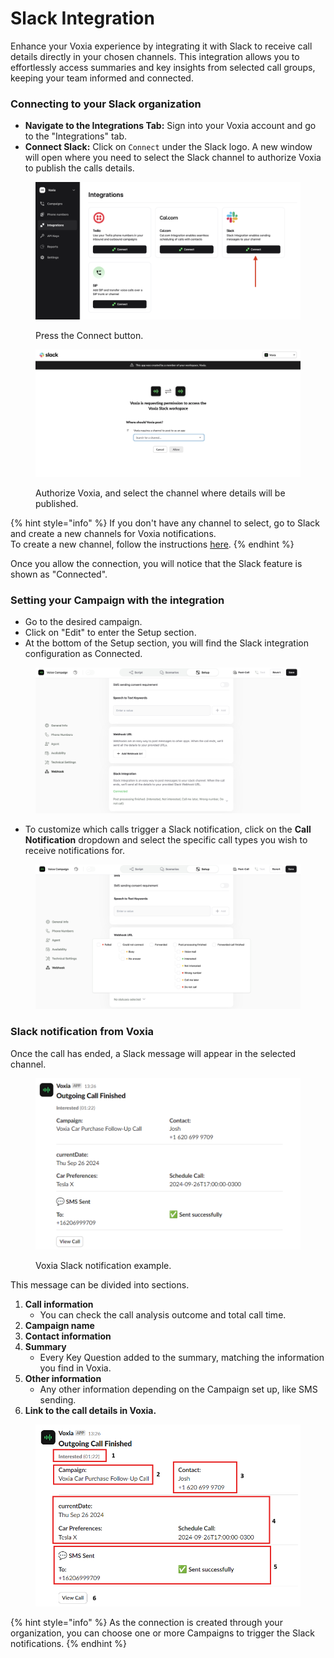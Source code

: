 # Slack Integration

Enhance your Voxia experience by integrating it with Slack to receive call details directly in your chosen channels. This integration allows you to effortlessly access summaries and key insights from selected call groups, keeping your team informed and connected.

### Connecting to your Slack organization

* **Navigate to the Integrations Tab:** Sign into your Voxia account and go to the "Integrations" tab.
* **Connect Slack:** Click on `Connect` under the Slack logo. A new window will open where you need to select the Slack channel to authorize Voxia to publish the calls details.

<figure><img src="../.gitbook/assets/Screenshot 2025-02-21 at 13.21.34.png" alt=""><figcaption><p>Press the Connect button.</p></figcaption></figure>

<figure><img src="../.gitbook/assets/Screenshot 2025-02-21 at 12.58.05.png" alt=""><figcaption><p>Authorize Voxia, and select the channel where details will be published.</p></figcaption></figure>

{% hint style="info" %}
If you don't have any channel to select, go to Slack and create a new channels for Voxia notifications.\
To create a new channel, follow the instructions [here](https://slack.com/help/articles/201402297-Create-a-channel).
{% endhint %}

Once you allow the connection, you will notice that the Slack feature is shown as "Connected".

### Setting your Campaign with the integration

* Go to the desired campaign.
* Click on "Edit" to enter the Setup section.
* At the bottom of the Setup section, you will find the Slack integration configuration as Connected.

<figure><img src="../.gitbook/assets/Screenshot 2025-02-21 at 15.24.29.png" alt=""><figcaption></figcaption></figure>

* To customize which calls trigger a Slack notification, click on the **Call Notification** dropdown and select the specific call types you wish to receive notifications for.

<figure><img src="../.gitbook/assets/Screenshot 2025-02-21 at 15.23.44.png" alt=""><figcaption></figcaption></figure>

### Slack notification from Voxia

Once the call has ended, a Slack message will appear in the selected channel.

<figure><img src="../.gitbook/assets/image (50).png" alt=""><figcaption><p>Voxia Slack notification example.</p></figcaption></figure>

This message can be divided into sections.

1. **Call information**
   * You can check the call analysis outcome and total call time.
2. **Campaign name**
3. **Contact information**
4. **Summary**
   * Every Key Question added to the summary, matching the information you find in Voxia.
5. **Other information**
   * Any other information depending on the Campaign set up, like SMS sending.
6. **Link to the call details in Voxia.**

<figure><img src="../.gitbook/assets/image (43).png" alt=""><figcaption></figcaption></figure>

{% hint style="info" %}
As the connection is created through your organization, you can choose one or more Campaigns to trigger the Slack notifications.
{% endhint %}

